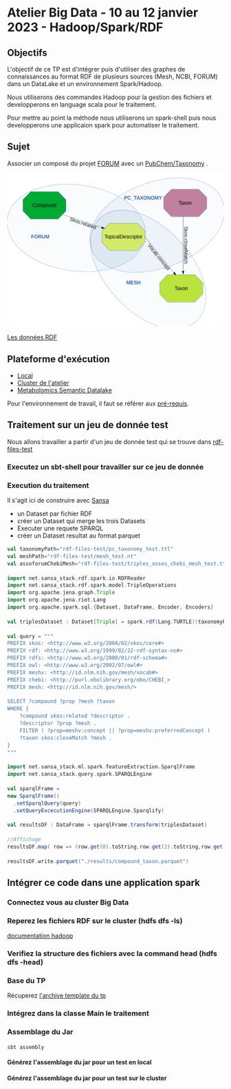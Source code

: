# Atelier Big Data - 10 au 12 janvier 2023 - Hadoop/Spark/RDF

## Objectifs

L'objectif de ce TP est d'intégrer puis d'utiliser des graphes de connaissances au format RDF de plusieurs sources (Mesh, NCBI, FORUM) dans un DataLake et un environnement Spark/Hadoop. 

Nous utiliserons des commandes Hadoop pour la gestion des fichiers et developperons en language scala pour le traitement. 

Pour mettre au point la méthode nous utiliserons un spark-shell puis nous developperons une applicaion spark pour automatiser le traitement.

## Sujet

Associer un composé du projet [FORUM](https://forum-webapp.semantic-metabolomics.fr/#/about) avec un [PubChem/Taxonomy](https://pubchem.ncbi.nlm.nih.gov/source/22056) .

![fig1](./img/fig1.png)

[Les données RDF](./databases.md)

## Plateforme d'exécution

- [Local](./local.md)
- [Cluster de l'atelier](./clustertp.md)
- [Metabolomics Semantic Datalake](./msd.md)

Pour l'environnement de travail, il faut se référer aux [pré-requis](./prerequisites.md).

## Traitement sur un jeu de donnée test

Nous allons travailler a partir d'un jeu de donnée test qui se trouve dans [rdf-files-test](https://github.com/p2m2/tp-big-data-scala-spark-sansa/tree/main/rdf-files-test)

### Executez un  sbt-shell pour travailler sur ce jeu de donnée

### Execution du traitement

Il s'agit ici de construire avec [Sansa](http://sansa-stack.github.io/SANSA-Stack/)

 - un Dataset par fichier RDF
 - créer un Dataset qui merge les trois Datasets
 - Executer une requete SPARQL
 - créer un Dataset resultat au format parquet
  


```scala
val taxonomyPath="rdf-files-test/pc_taxonomy_test.ttl"
val meshPath="rdf-files-test/mesh_test.nt"
val assoforumChebiMesh="rdf-files-test/triples_assos_chebi_mesh_test.ttl"

import net.sansa_stack.rdf.spark.io.RDFReader
import net.sansa_stack.rdf.spark.model.TripleOperations
import org.apache.jena.graph.Triple
import org.apache.jena.riot.Lang
import org.apache.spark.sql.{Dataset, DataFrame, Encoder, Encoders}

val triplesDataset : Dataset[Triple] = spark.rdf(Lang.TURTLE)(taxonomyPath).toDS().union(spark.rdf(Lang.NT)(meshPath).toDS()).union(spark.rdf(Lang.TURTLE)(assoforumChebiMesh).toDS())

val query = """ 
PREFIX skos: <http://www.w3.org/2004/02/skos/core#>
PREFIX rdf: <http://www.w3.org/1999/02/22-rdf-syntax-ns#>
PREFIX rdfs: <http://www.w3.org/2000/01/rdf-schema#>
PREFIX owl: <http://www.w3.org/2002/07/owl#>
PREFIX meshv: <http://id.nlm.nih.gov/mesh/vocab#>
PREFIX chebi: <http://purl.obolibrary.org/obo/CHEBI_>
PREFIX mesh: <http://id.nlm.nih.gov/mesh/>

SELECT ?compound ?prop ?mesh ?taxon
WHERE {
	?compound skos:related ?descriptor .
    ?descriptor ?prop ?mesh .
    FILTER ( ?prop=meshv:concept || ?prop=meshv:preferredConcept )
    ?taxon skos:closeMatch ?mesh .
}
"""

import net.sansa_stack.ml.spark.featureExtraction.SparqlFrame
import net.sansa_stack.query.spark.SPARQLEngine

val sparqlFrame =
new SparqlFrame()
  .setSparqlQuery(query)
  .setQueryExcecutionEngine(SPARQLEngine.Sparqlify)

val resultsDF : DataFrame = sparqlFrame.transform(triplesDataset)

//Affichage
resultsDF.map( row => (row.get(0).toString,row.get(2).toString,row.get(0).toString,row.get(3).toString) ).take(1)

resultsDF.write.parquet("./results/compound_taxon.parquet")
```

## Intégrer ce code dans une application spark


### Connectez vous au cluster Big Data

### Reperez les fichiers RDF sur le cluster (hdfs dfs -ls)

[documentation hadoop](https://hadoop.apache.org/docs/current/hadoop-project-dist/hadoop-common/FileSystemShell.html)

### Verifiez la structure des fichiers avec la command head (hdfs dfs -head)

### Base du TP

Récuperez [l'archive template du tp](https://github.com/p2m2/tp-big-data-scala-spark-sansa/archive/refs/heads/main.zip) 

### Intégrez dans la classe Main le traitement

### Assemblage du Jar

```shell
sbt assembly
```

#### Générez l'assemblage du jar pour un test en local 
#### Générez l'assemblage du jar pour un test sur le cluster

